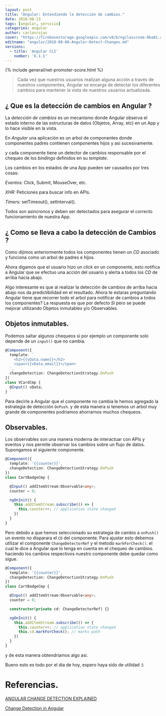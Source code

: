 ```yaml
---
layout: post
title: "Angular: Entendiendo la detección de cambios."
date: 2018-08-13
tags: [angular, servicio]
categories: angular
author: carlosrojas
cover: "https://firebasestorage.googleapis.com/v0/b/ngclassroom-8ba81.appspot.com/o/posts%2F2018-08-08-Angular-Detect-Changes%2FTitulos.png?alt=media&token=edc21349-6520-4d5e-bb59-ac0dd4cc851c"
editname: "angular/2018-08-08-Angular-Detect-Changes.md"
versions:
  - title: 'Angular CLI'
    number: '6.1.1'
---
```


<amp-img width="1024" height="512" layout="responsive" src="https://firebasestorage.googleapis.com/v0/b/ngclassroom-8ba81.appspot.com/o/posts%2F2018-08-08-Angular-Detect-Changes%2FTitulos.png?alt=media&token=edc21349-6520-4d5e-bb59-ac0dd4cc851c"></amp-img>

{% include general/net-promoter-score.html %} 

> Cada vez que nuestros usuarios realizan alguna acción a través de nuestros componentes, Angular se encarga de detectar los diferentes cambios para mantener la vista de nuestros usuarios actualizada.

<!--summary-->

## ¿ Que es la detección de cambios en Angular ?

La *detección de cambios* es un mecanismo donde Angular observa el estado interno de las estructuras de datos (Objetos, Array, etc) en un App y lo hace visible en la vista.

En *Angular* una aplicación es un arbol de componentes donde componentes padres contienen componentes hijos y asi sucesivamente.

<amp-img width="776" height="440" layout="responsive" src="https://firebasestorage.googleapis.com/v0/b/ngclassroom-8ba81.appspot.com/o/posts%2F2018-08-08-Angular-Detect-Changes%2F1.png?alt=media&token=bf7e9d9a-9434-4fd9-9b07-402d7a38661c"></amp-img>

y cada componente tiene un detector de cambios responsable por el chequeo de los *bindings* definidos en su *template*.

<amp-img width="800" height="609" layout="responsive" src="https://firebasestorage.googleapis.com/v0/b/ngclassroom-8ba81.appspot.com/o/posts%2F2018-08-08-Angular-Detect-Changes%2F0_4Y6oSUUSw-DdNq_V.png?alt=media&token=2381da2f-ec37-4ce3-876e-458ae1b66b27"></amp-img>

Los cambios en los estados de una App pueden ser causados por tres cosas: 

*Eventos:* Click, Submit, MouseOver, etc.

*XHR:* Peticiones para buscar info en APIs.

*Timers:* setTimeout(), setInterval().

Todos son asincronos y deben ser detectados para asegurar el correcto funcionamiento de nuestra App.

## ¿ Como se lleva a cabo la detección de Cambios ?

Como dijimos anteriormente todos los componentes tienen un *CD* asociado y funciona como un arbol de padres e hijos.

<amp-img width="825" height="582" layout="responsive" src="https://firebasestorage.googleapis.com/v0/b/ngclassroom-8ba81.appspot.com/o/posts%2F2018-08-08-Angular-Detect-Changes%2FCaptura%20de%20pantalla%202018-08-09%20a%20la(s)%206.55.09%20a.%20m..png?alt=media&token=f0ea06c3-3dcf-4118-b04b-c1860c41075d"></amp-img>

Ahora digamos que el usuario hizo un *click* en un componente, esto notifica a Angular que se efectuo una acción del usuario y alerta a todos los *CD* de arriba hacia abajo.

<amp-img width="826" height="585" layout="responsive" src="https://firebasestorage.googleapis.com/v0/b/ngclassroom-8ba81.appspot.com/o/posts%2F2018-08-08-Angular-Detect-Changes%2FCaptura%20de%20pantalla%202018-08-09%20a%20la(s)%206.55.22%20a.%20m..png?alt=media&token=338c9d96-3b84-4bb4-b255-2a6e3127b893"></amp-img>

Algo interesante es que al realizar la detección de cambios de arriba hacia abajo nos da predictibilidad en el resultado. Ahora te estaras preguntando Angular tiene que recorrer todo el arbol para notificar de cambios a todos los componentes? La respuesta es que por defecto *Si* pero se puede mejorar utilizando Objetos inmutables y/o Observables.

## Objetos inmutables.

Podemos saltar algunos chequeos si por ejemplo un componente solo depende de un `input()` que no cambia.

```ts
@Component({
  template: `
    <h2>{{vData.name}}</h2>
    <span>{{vData.email}}</span>
  `,
  changeDetection: ChangeDetectionStrategy.OnPush
})
class VCardCmp {
  @Input() vData;
}
```

Para decirle a Angular que el componente no cambia le hemos agregado la estrategia de detección `OnPush`. y de esta manera si tenemos un arbol muy grande de componentes podriamos ahorrarnos muchos chequeos.

<amp-img width="829" height="588" layout="responsive" src="https://firebasestorage.googleapis.com/v0/b/ngclassroom-8ba81.appspot.com/o/posts%2F2018-08-08-Angular-Detect-Changes%2FCaptura%20de%20pantalla%202018-08-09%20a%20la(s)%206.57.36%20a.%20m..png?alt=media&token=bfb2391e-c82a-48e3-adcb-0f0925ffab65"></amp-img>

## Observables.

Los observables son una manera moderna de interactuar con APIs y eventos y nos permite observar los cambios sobre un flujo de datos. Supongamos el siguiente componente.

```ts
@Component({
  template: '{{counter}}',
  changeDetection: ChangeDetectionStrategy.OnPush
})
class CartBadgeCmp {

  @Input() addItemStream:Observable<any>;
  counter = 0;

  ngOnInit() {
    this.addItemStream.subscribe(() => {
      this.counter++; // application state changed
    })
  }
}
```

Pero debido a que hemos seleccionado su estrategia de cambio a `onPush()` un evento no disparara el `CD` del componente. Para ajustar esto debemos utilizar el componente `ChangeDetectorRef` y el metodo `markForCheck()`. el cual le dice a Angular que lo tenga en cuenta en el chequeo de cambios. haciendo los cambios respectivos nuestro componente debe quedar como sigue.

```ts
@Component({
  template: '{{counter}}',
  changeDetection: ChangeDetectionStrategy.OnPush
})
class CartBadgeCmp {

  @Input() addItemStream:Observable<any>;
  counter = 0;

  constructor(private cd: ChangeDetectorRef) {}

  ngOnInit() {
    this.addItemStream.subscribe(() => {
      this.counter++; // application state changed
      this.cd.markForCheck(); // marks path
    })
  }
}
```
y de esta manera obtendriamos algo asi.

<amp-img width="829" height="586" layout="responsive" src="https://firebasestorage.googleapis.com/v0/b/ngclassroom-8ba81.appspot.com/o/posts%2F2018-08-08-Angular-Detect-Changes%2FCaptura%20de%20pantalla%202018-08-11%20a%20la(s)%2010.51.54%20p.%20m..png?alt=media&token=f45403a6-e485-4ae6-88c0-42211733c24c"></amp-img>

Bueno esto es todo por el dia de hoy, espero haya sido de utilidad :)

# Referencias.

[ANGULAR CHANGE DETECTION EXPLAINED](https://blog.thoughtram.io/angular/2016/02/22/angular-2-change-detection-explained.html#whats-change-detection-anyways)

[Change Detection in Angular](https://vsavkin.com/change-detection-in-angular-2-4f216b855d4c)


